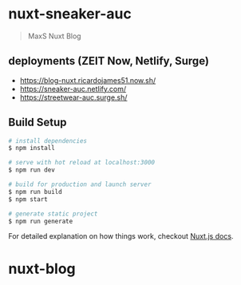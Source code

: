 # nuxt-sneaker-auc

> MaxS Nuxt Blog

## deployments (ZEIT Now, Netlify, Surge)

* https://blog-nuxt.ricardojames51.now.sh/
* https://sneaker-auc.netlify.com/
* https://streetwear-auc.surge.sh/

## Build Setup

``` bash
# install dependencies
$ npm install

# serve with hot reload at localhost:3000
$ npm run dev

# build for production and launch server
$ npm run build
$ npm start

# generate static project
$ npm run generate
```

For detailed explanation on how things work, checkout [Nuxt.js docs](https://nuxtjs.org).
# nuxt-blog

